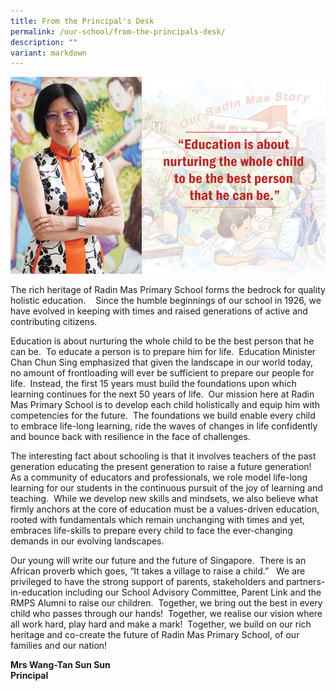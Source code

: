 ```yaml
---
title: From the Principal's Desk
permalink: /our-school/from-the-principals-desk/
description: ""
variant: markdown
---
```

![](/images/MrsWang_message.jpg)

The rich heritage of Radin Mas Primary School forms the bedrock for quality holistic education.&nbsp;&nbsp;&nbsp; Since the humble beginnings of our school in 1926, we have evolved in keeping with times and raised generations of active and contributing citizens.

Education is about nurturing the whole child to be the best person that he can be.&nbsp; To educate a person is to prepare him for life. &nbsp;Education Minister Chan Chun Sing emphasized that given the landscape in our world today, no amount of frontloading will ever be sufficient to prepare our people for life.&nbsp; Instead, the first 15 years must build the foundations upon which learning continues for the next 50 years of life.&nbsp; Our mission here at Radin Mas Primary School is to develop each child holistically and equip him with competencies for the future.&nbsp; The foundations we build enable every child to embrace life-long learning, ride the waves of changes in life confidently and bounce back with resilience in the face of challenges.&nbsp;

The interesting fact about schooling is that it involves teachers of the past generation educating the present generation to raise a future generation!&nbsp; As a community of educators and professionals, we role model life-long learning for our students in the continuous pursuit of the joy of learning and teaching.&nbsp; While we develop new skills and mindsets, we also believe what firmly anchors at the core of education must be a values-driven education, rooted with fundamentals which remain unchanging with times and yet, embraces life-skills to prepare every child to face the ever-changing demands in our evolving landscapes.

Our young will write our future and the future of Singapore.&nbsp; There is an African proverb which goes, “It takes a village to raise a child.”&nbsp;&nbsp; We are privileged to have the strong support of parents, stakeholders and partners-in-education including our School Advisory Committee, Parent Link and the RMPS Alumni to raise our children.&nbsp; Together, we bring out the best in every child who passes through our hands!&nbsp; Together, we realise our vision where all work hard, play hard and make a mark!&nbsp; Together, we build on our rich heritage and co-create the future of Radin Mas Primary School, of our families and our nation!

<strong>Mrs Wang-Tan Sun Sun<br>
Principal</strong>